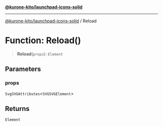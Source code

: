 [**@kurone-kito/launchpad-icons-solid**](../README.md)

***

[@kurone-kito/launchpad-icons-solid](../globals.md) / Reload

# Function: Reload()

> **Reload**(`props`): `Element`

## Parameters

### props

`SvgSVGAttributes`\<`SVGSVGElement`\>

## Returns

`Element`
